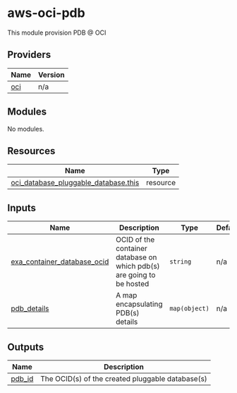 # aws-oci-pdb
This module provision PDB @ OCI

<!-- BEGIN_TF_DOCS -->
## Providers

| Name                                              | Version |
|---------------------------------------------------|---------|
| <a name="provider_oci"></a> [oci](#provider\_oci) | n/a     |

## Modules

No modules.

## Resources

| Name                                                                                                                                                | Type     |
|-----------------------------------------------------------------------------------------------------------------------------------------------------|----------|
| [oci_database_pluggable_database.this](https://registry.terraform.io/providers/hashicorp/aws/latest/docs/resources/oci_database_pluggable_database) | resource |

## Inputs

| Name                                                                                                             | Description                                                           | Type          | Default | Required |
|------------------------------------------------------------------------------------------------------------------|-----------------------------------------------------------------------|---------------|---------|:--------:|
| <a name="input_container_database_ocid"></a> [exa\_container\_database\_ocid](#input\_container\_database\_ocid) | OCID of the container database on which pdb(s) are going to be hosted | `string`      | n/a     |   yes    |
| <a name="input_pdb_details"></a> [pdb\_details](#input\_pdb\_details)                                            | A map encapsulating PDB(s) details                                    | `map(object)` | n/a     |   yes    |

## Outputs

| Name                                                     | Description                                      |
|----------------------------------------------------------|--------------------------------------------------|
| <a name="output_pdb_id"></a> [pdb\_id](#output\_pdb\_id) | The OCID(s) of the created pluggable database(s) |
<!-- END_TF_DOCS -->